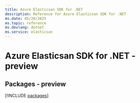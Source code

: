 ```yaml
---
title: Azure Elasticsan SDK for .NET
description: Reference for Azure Elasticsan SDK for .NET
ms.date: 05/20/2025
ms.topic: reference
ms.devlang: dotnet
ms.service: elasticsan
---
```

# Azure Elasticsan SDK for .NET - preview
## Packages - preview
[!INCLUDE [packages](elasticsan-index.md)]